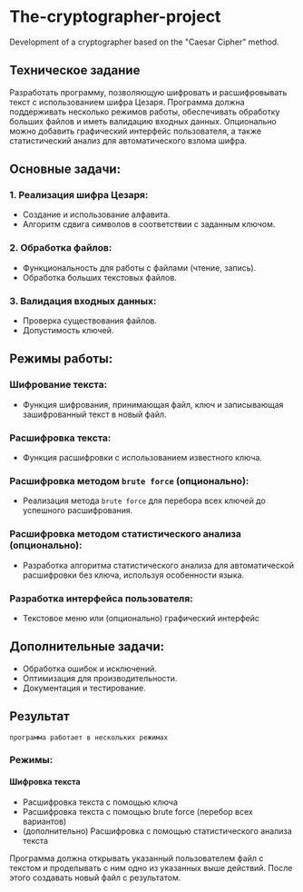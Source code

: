 # The-cryptographer-project
Development of a cryptographer based on the "Caesar Cipher" method.

## Техническое задание
Разработать программу, позволяющую шифровать и расшифровывать текст с использованием шифра Цезаря. Программа должна поддерживать несколько режимов работы, обеспечивать обработку больших файлов и иметь валидацию входных данных. Опционально можно добавить графический интерфейс пользователя, а также статистический анализ для автоматического взлома шифра.

## Основные задачи:

### 1. Реализация шифра Цезаря:
  - Создание и использование алфавита.
  - Алгоритм сдвига символов в соответствии с заданным ключом.
### 2. Обработка файлов:
  - Функциональность для работы с файлами (чтение, запись).
  - Обработка больших текстовых файлов.
### 3. Валидация входных данных:
  - Проверка существования файлов.
  - Допустимость ключей.

## Режимы работы:

### Шифрование текста:
  - Функция шифрования, принимающая файл, ключ и записывающая зашифрованный текст в новый файл.
### Расшифровка текста:
  - Функция расшифровки с использованием известного ключа.
### Расшифровка методом `brute force` (опционально):
  - Реализация метода `brute force` для перебора всех ключей до успешного расшифрования.
### Расшифровка методом статистического анализа (опционально):
  - Разработка алгоритма статистического анализа для автоматической расшифровки без ключа, используя особенности языка.
### Разработка интерфейса пользователя:
  - Текстовое меню или (опционально) графический интерфейс

## Дополнительные задачи:
  - Обработка ошибок и исключений.
  - Оптимизация для производительности.
  - Документация и тестирование.

## Результат
``программа работает в нескольких режимах``

### Режимы:

#### Шифровка текста
 - Расшифровка текста с помощью ключа
 - Расшифровка текста с помощью brute force (перебор всех вариантов)
 - (дополнительно) Расшифровка с помощью статистического анализа текста

Программа должна открывать указанный пользователем файл с текстом и проделывать с ним одно из указанных выше действий. После этого создавать новый файл с результатом.